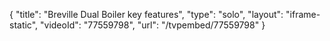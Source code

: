 {
    "title": "Breville Dual Boiler key features",
    "type": "solo",
    "layout": "iframe-static",
    "videoId": "77559798",
    "url": "\/tvpembed\/77559798"
}